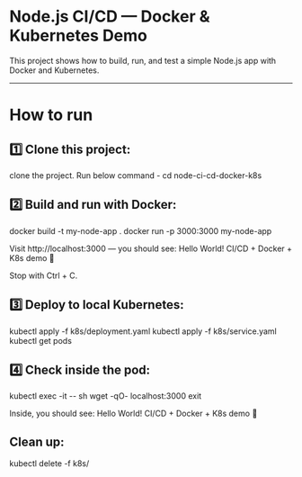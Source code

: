 
Node.js CI/CD — Docker & Kubernetes Demo
========================================

This project shows how to build, run, and test a simple Node.js app with Docker and Kubernetes.

----------------------------------------

How to run
==========

1️⃣ Clone this project:
------------------------
clone the project. Run below command -
cd node-ci-cd-docker-k8s

2️⃣ Build and run with Docker:
------------------------------
docker build -t my-node-app .
docker run -p 3000:3000 my-node-app

Visit http://localhost:3000 — you should see:
Hello World! CI/CD + Docker + K8s demo 🚀

Stop with Ctrl + C.

3️⃣ Deploy to local Kubernetes:
-------------------------------
kubectl apply -f k8s/deployment.yaml
kubectl apply -f k8s/service.yaml
kubectl get pods

4️⃣ Check inside the pod:
-------------------------
kubectl exec -it <pod-name> -- sh
wget -qO- localhost:3000
exit

Inside, you should see:
Hello World! CI/CD + Docker + K8s demo 🚀


Clean up:
-------------
kubectl delete -f k8s/
